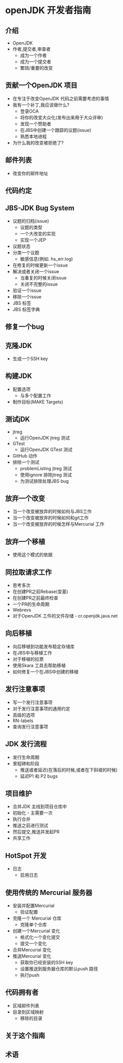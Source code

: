 # openJDK 开发者指南
## 介绍

* OpenJDK
* 作者,提交者,审查者
  - 成为一个作者
  - 成为一个提交者
  - 繁琐/重要的改变
## 贡献一个OpenJDK 项目
* 在专注于改变OpenJDK 代码之前需要考虑的事情
* 我有一个补丁,我应该做什么?
  * 登录OCA
  * 将你的改变大众化(发布出来用于大众评审)
  * 发现一个赞助者
  * 在JBS中创建一个跟踪的议题(issue)
  * 熟悉本地进程
* 为什么我的改变被拒绝了?
## 邮件列表
* 改变你的邮件地址
## 代码约定
## JBS-JDK Bug System
* 议题的归档(issue)
  * 议题的类型
  * 一个大改变的实现
  * 实现一个JEP
* 议题状态
* 分类一个议题
  * 敏感信息(例如. hs_err.log)
* 在修复的时候更新一个issue
* 解决或者关闭一个issue
  * 当重复的时候关闭issue
  * 关闭不完整的issue
* 验证一个issue
* 移除一个issue
* JBS 标签
* JBS 标签字典
## 修复一个bug
## 克隆JDK
* 生成一个SSH key
## 构建JDK
* 配置选项
  * 与多个配置工作
* 制作目标(MAKE Targets)
## 测试jDK
* jtreg
  * 运行OpenJDK jtreg 测试
* GTest
  * 运行OpenJDK GTest 测试
* GitHub 动作
* 排除一个测试
  * problemListing jtreg 测试
  * 使用ignore 排除jtreg 测试
  * 为测试排除处理JBS bug
## 放弃一个改变
* 当一个改变被放弃的时候如何与JBS工作
* 当一个改变被放弃的时候如何和git工作
* 当一个改变被放弃的时候怎样与Mercurial 工作
## 放弃一个移植
* 使用这个模式的依据
## 同拉取请求工作
* 思考多次
* 在创建PR之前Rebase(变基)
* 在创建PR之前最终检查
* 一个PR的生命周期
* Webrevs
* 对于OpenJDK 工件的文件存储 - cr.openjdk.java.net
## 向后移植
* 向后移植到功能发布稳定存储库
* 在JBS中与移植工作
* 对于移植的拉票
* 使用Skara 工具去帮助移植
* 如何修复一个在JBS中创建的移植
## 发行注意事项
* 写一个发行注意事项
* 对于发行注意事项的通用约定
* 高级的选项
* RN-labels
* 查询发行注意事项
## JDK 发行流程
* 发行生命周期
* 里程碑和阶段
  * 推送或者延迟(在落后的时候,或者在下斜坡的时候)
  * 延迟P1 和 P2 bugs
## 项目维护
* 合并JDK 主线到项目仓库中
* 初始化 - 主需要一次
* 执行合并
* 推送之前进行测试
* 然后提交,推送并发起PR
* 共享工作
## HotSpot 开发
* 日志
  * 启用日志
## 使用传统的 Mercurial 服务器
  * 安装并配置Mercurial
    * 验证配置
  * 克隆一个 Mercurial 仓库
    * 克隆单个仓库
  * 创建一个Mercurial 变化
    * 格式化一个变化提交
    * 提交一个变化
  * 合并Mercurial 变化
  * 推送Mercurial 变化
    * 获取你已经安装的SSH key
    * 设置推送到服务器仓库的默认push 路径
    * 执行push
## 代码拥有者
* 区域邮件列表
* 目录到区域映射
  * 移除的目录
## 关于这个指南
## 术语